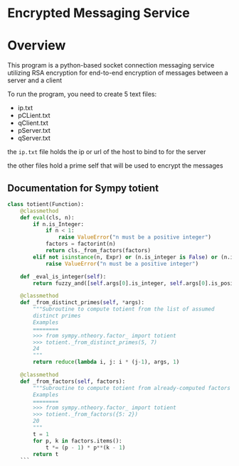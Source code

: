 # Encrypted Messaging Service

# Overview 

This program is a python-based socket connection messaging service utilizing RSA encryption for end-to-end encryption of messages between a server and a client

To run the program, you need to create 5 text files:
- ip.txt
- pCLient.txt
- qClient.txt
- pServer.txt
- qServer.txt

the `ip.txt` file holds the ip or url of the host to bind to for the server

the other files hold a prime self that will be used to encrypt the messages

## Documentation for Sympy totient
```python
class totient(Function):
    @classmethod
    def eval(cls, n):
        if n.is_Integer:
            if n < 1:
                raise ValueError("n must be a positive integer")
            factors = factorint(n)
            return cls._from_factors(factors)
        elif not isinstance(n, Expr) or (n.is_integer is False) or (n.is_positive is False):
            raise ValueError("n must be a positive integer")

    def _eval_is_integer(self):
        return fuzzy_and([self.args[0].is_integer, self.args[0].is_positive])

    @classmethod
    def _from_distinct_primes(self, *args):
        """Subroutine to compute totient from the list of assumed
        distinct primes
        Examples
        ========
        >>> from sympy.ntheory.factor_ import totient
        >>> totient._from_distinct_primes(5, 7)
        24
        """
        return reduce(lambda i, j: i * (j-1), args, 1)

    @classmethod
    def _from_factors(self, factors):
        """Subroutine to compute totient from already-computed factors
        Examples
        ========
        >>> from sympy.ntheory.factor_ import totient
        >>> totient._from_factors({5: 2})
        20
        """
        t = 1
        for p, k in factors.items():
            t *= (p - 1) * p**(k - 1)
        return t
    ```

